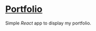 # [Portfolio](https://github.com/iancover/porftolio.git)

Simple _React_ app to display my portfolio.
